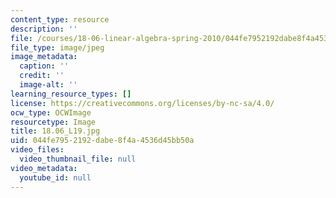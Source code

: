 ```yaml
---
content_type: resource
description: ''
file: /courses/18-06-linear-algebra-spring-2010/044fe7952192dabe8f4a4536d45bb50a_18.06_L19.jpg
file_type: image/jpeg
image_metadata:
  caption: ''
  credit: ''
  image-alt: ''
learning_resource_types: []
license: https://creativecommons.org/licenses/by-nc-sa/4.0/
ocw_type: OCWImage
resourcetype: Image
title: 18.06_L19.jpg
uid: 044fe795-2192-dabe-8f4a-4536d45bb50a
video_files:
  video_thumbnail_file: null
video_metadata:
  youtube_id: null
---
```

